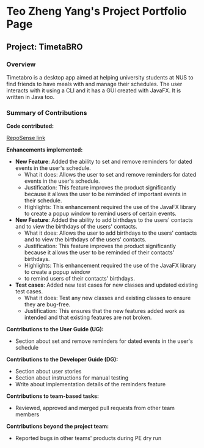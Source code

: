 # Teo Zheng Yang's Project Portfolio Page

## Project: TimetaBRO

### Overview

Timetabro is a desktop app aimed at helping university students at NUS to find friends to have meals with
and manage their schedules. The user interacts with it using a CLI and it has a GUI created with JavaFX.
It is written in Java too.

### Summary of Contributions

**Code contributed:**

[RepoSense link](https://nus-cs2103-ay2324s1.github.io/tp-dashboard/?search=teozhengyang&sort=groupTitle&sortWithin=title&timeframe=commit&mergegroup=&groupSelect=groupByRepos&breakdown=true&checkedFileTypes=docs~functional-code~test-code&since=2023-09-22)

**Enhancements implemented:**

* **New Feature**: Added the ability to set and remove reminders for dated events in the user's schedule.
  * What it does: Allows the user to set and remove reminders for dated events in the user's schedule.
  * Justification: This feature improves the product significantly because it allows the user to be
  reminded of important events in their schedule.
  * Highlights: This enhancement required the use of the JavaFX library to create a popup window
  to remind users of certain events.
* **New Feature**: Added the ability to add birthdays to the users' contacts and to
  view the birthdays of the users' contacts.
  * What it does: Allows the user to add birthdays to the users' contacts and to
  view the birthdays of the users' contacts.
  * Justification: This feature improves the product significantly because it allows the user to be
  reminded of their contacts' birthdays.
  * Highlights: This enhancement required the use of the JavaFX library to create a popup window
  * to remind users of their contacts' birthdays.
* **Test cases**: Added new test cases for new classes and updated existing test cases.
  * What it does: Test any new classes and existing classes to ensure they are bug-free.
  * Justification: This ensures that the new features added work as intended and that existing features
  are not broken.

**Contributions to the User Guide (UG):**

* Section about set and remove reminders for dated events in the user's schedule

**Contributions to the Developer Guide (DG):**

* Section about user stories
* Section about instructions for manual testing
* Write about implementation details of the reminders feature

**Contributions to team-based tasks:**

* Reviewed, approved and merged pull requests from other team members

**Contributions beyond the project team:**

* Reported bugs in other teams' products during PE dry run
